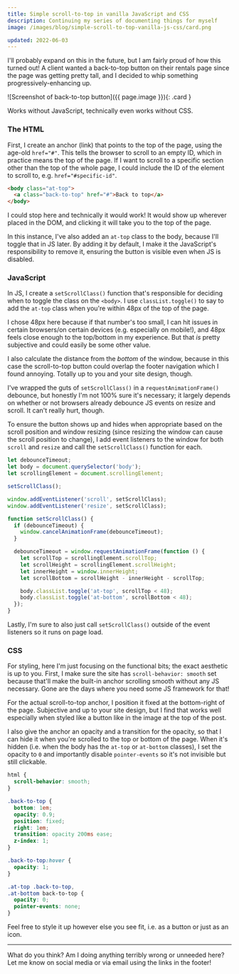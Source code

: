 ```yaml
---
title: Simple scroll-to-top in vanilla JavaScript and CSS
description: Continuing my series of documenting things for myself
image: /images/blog/simple-scroll-to-top-vanilla-js-css/card.png

updated: 2022-06-03
---
```


I'll probably expand on this in the future, but I am fairly proud of how this turned out! A client wanted a back-to-top button on their rentals page since the page was getting pretty tall, and I decided to whip something progressively-enhancing up.

![Screenshot of back-to-top button]({{ page.image }}){: .card }

Works without JavaScript, technically even works without CSS.

### The HTML

First, I create an anchor (link) that points to the top of the page, using the age-old `href="#"`. This tells the browser to scroll to an empty ID, which in practice means the top of the page. If I want to scroll to a specific section other than the top of the whole page, I could include the ID of the element to scroll to, e.g. `href="#specific-id"`.

```html
<body class="at-top">
  <a class="back-to-top" href="#">Back to top</a>
</body>
```

I could stop here and technically it would work! It would show up wherever placed in the DOM, and clicking it will take you to the top of the page.

In this instance, I've also added an `at-top` class to the body, because I'll toggle that in JS later. By adding it by default, I make it the JavaScript's responsibility to remove it, ensuring the button is visible even when JS is disabled.

### JavaScript

In JS, I create a `setScrollClass()` function that's responsible for deciding when to toggle the class on the `<body>`. I use `classList.toggle()` to say to add the `at-top` class when you're within 48px of the top of the page.

I chose 48px here because if that number's too small, I can hit issues in certain browsers/on certain devices (e.g. especially on mobile!), and 48px feels close enough to the top/bottom in my experience. But that _is_ pretty subjective and could easily be some other value.

I also calculate the distance from the _bottom_ of the window, because in this case the scroll-to-top button could overlap the footer navigation which I found annoying. Totally up to you and your site design, though.

I've wrapped the guts of `setScrollClass()` in a `requestAnimationFrame()` debounce, but honestly I'm not 100% sure it's necessary; it largely depends on whether or not browsers already debounce JS events on resize and scroll. It can't really hurt, though.

To ensure the button shows up and hides when appropriate based on the scroll position and window resizing (since resizing the window can cause the scroll position to change), I add event listeners to the window for both `scroll` and `resize` and call the `setScrollClass()` function for each.

```javascript
let debounceTimeout;
let body = document.querySelector('body');
let scrollingElement = document.scrollingElement;

setScrollClass();

window.addEventListener('scroll', setScrollClass);
window.addEventListener('resize', setScrollClass);

function setScrollClass() {
  if (debounceTimeout) {
    window.cancelAnimationFrame(debounceTimeout);
  }

  debounceTimeout = window.requestAnimationFrame(function () {
    let scrollTop = scrollingElement.scrollTop;
    let scrollHeight = scrollingElement.scrollHeight;
    let innerHeight = window.innerHeight;
    let scrollBottom = scrollHeight - innerHeight - scrollTop;

    body.classList.toggle('at-top', scrollTop < 48);
    body.classList.toggle('at-bottom', scrollBottom < 48);
  });
}
```

Lastly, I'm sure to also just call `setScrollClass()` outside of the event listeners so it runs on page load.

### CSS

For styling, here I'm just focusing on the functional bits; the exact aesthetic is up to you. First, I make sure the site has `scroll-behavior: smooth` set because that'll make the built-in anchor scrolling smooth without any JS necessary. Gone are the days where you need some JS framework for that!

For the actual scroll-to-top anchor, I position it fixed at the bottom-right of the page. Subjective and up to your site design, but I find that works well especially when styled like a button like in the image at the top of the post.

I also give the anchor an opacity and a transition for the opacity, so that I can hide it when you're scrolled to the top or bottom of the page. When it's hidden (i.e. when the body has the `at-top` or `at-bottom` classes), I set the opacity to `0` and importantly disable `pointer-events` so it's not invisible but still clickable.

```css
html {
  scroll-behavior: smooth;
}

.back-to-top {
  bottom: 1em;
  opacity: 0.9;
  position: fixed;
  right: 1em;
  transition: opacity 200ms ease;
  z-index: 1;
}

.back-to-top:hover {
  opacity: 1;
}

.at-top .back-to-top,
.at-bottom back-to-top {
  opacity: 0;
  pointer-events: none;
}
```

Feel free to style it up however else you see fit, i.e. as a button or just as an icon.

---

What do you think? Am I doing anything terribly wrong or unneeded here? Let me know on social media or via email using the links in the footer!
